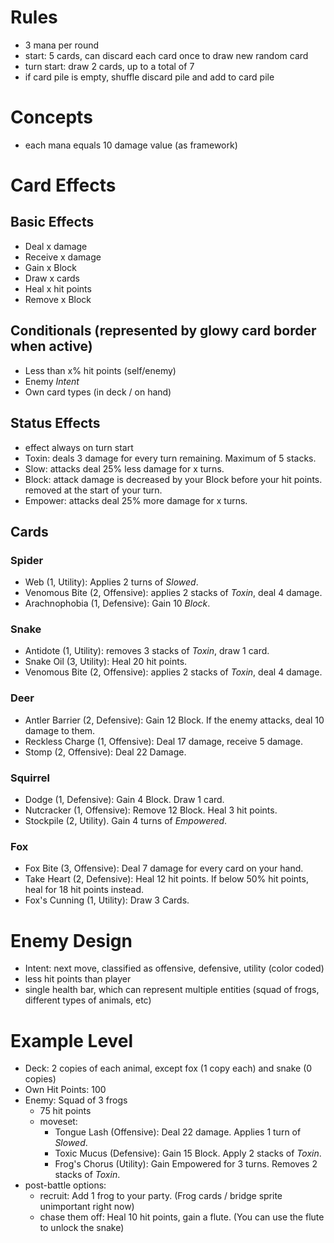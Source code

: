 # Rules
- 3 mana per round
- start: 5 cards, can discard each card once to draw new random card
- turn start: draw 2 cards, up to a total of 7
- if card pile is empty, shuffle discard pile and add to card pile

# Concepts
- each mana equals 10 damage value (as framework)

# Card Effects

## Basic Effects
- Deal x damage
- Receive x damage
- Gain x Block
- Draw x cards
- Heal x hit points
- Remove x Block

## Conditionals (represented by glowy card border when active)
- Less than x% hit points (self/enemy)
- Enemy *Intent*
- Own card types (in deck / on hand)

## Status Effects
- effect always on turn start
- Toxin: deals 3 damage for every turn remaining. Maximum of 5 stacks.
- Slow: attacks deal 25% less damage for x turns.
- Block: attack damage is decreased by your Block before your hit points. removed at the start of your turn.
- Empower: attacks deal 25% more damage for x turns.

## Cards

### Spider
- Web (1, Utility): Applies 2 turns of *Slowed*.
- Venomous Bite (2, Offensive): applies 2 stacks of *Toxin*, deal 4 damage.
- Arachnophobia (1, Defensive): Gain 10 *Block*. 

### Snake
- Antidote (1, Utility): removes 3 stacks of *Toxin*, draw 1 card.
- Snake Oil (3, Utility): Heal 20 hit points.
- Venomous Bite (2, Offensive): applies 2 stacks of *Toxin*, deal 4 damage.

### Deer
- Antler Barrier (2, Defensive): Gain 12 Block. If the enemy attacks, deal 10 damage to them. 
- Reckless Charge (1, Offensive): Deal 17 damage, receive 5 damage.
- Stomp (2, Offensive): Deal 22 Damage.

### Squirrel
- Dodge (1, Defensive): Gain 4 Block. Draw 1 card.
- Nutcracker (1, Offensive): Remove 12 Block. Heal 3 hit points.
- Stockpile (2, Utility). Gain 4 turns of *Empowered*.

### Fox
- Fox Bite (3, Offensive): Deal 7 damage for every card on your hand.
- Take Heart (2, Defensive): Heal 12 hit points. If below 50% hit points, heal for 18 hit points instead.
- Fox's Cunning (1, Utility): Draw 3 Cards.

# Enemy Design
- Intent: next move, classified as offensive, defensive, utility (color coded)
- less hit points than player
- single health bar, which can represent multiple entities (squad of frogs, different types of animals, etc)

# Example Level
- Deck: 2 copies of each animal, except fox (1 copy each) and snake (0 copies)
- Own Hit Points: 100 
- Enemy: Squad of 3 frogs 
    - 75 hit points 
    - moveset:
        - Tongue Lash (Offensive): Deal 22 damage. Applies 1 turn of *Slowed*.
        - Toxic Mucus (Defensive): Gain 15 Block. Apply 2 stacks of *Toxin*.
        - Frog's Chorus (Utility): Gain Empowered for 3 turns. Removes 2 stacks of *Toxin*.
- post-battle options:
    - recruit: Add 1 frog to your party. (Frog cards / bridge sprite unimportant right now)
    - chase them off: Heal 10 hit points, gain a flute. (You can use the flute to unlock the snake)